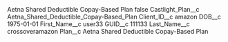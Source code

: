 <?xml version="1.0" encoding="UTF-8"?>
<CustomMetadata xmlns="http://soap.sforce.com/2006/04/metadata" xmlns:xsi="http://www.w3.org/2001/XMLSchema-instance" xmlns:xsd="http://www.w3.org/2001/XMLSchema">
    <label>Aetna Shared Deductible Copay-Based Plan</label>
    <protected>false</protected>
    <values>
        <field>Castlight_Plan__c</field>
        <value xsi:type="xsd:string">Aetna_Shared_Deductible_Copay-Based_Plan</value>
    </values>
    <values>
        <field>Client_ID__c</field>
        <value xsi:type="xsd:string">amazon</value>
    </values>
    <values>
        <field>DOB__c</field>
        <value xsi:type="xsd:date">1975-01-01</value>
    </values>
    <values>
        <field>First_Name__c</field>
        <value xsi:type="xsd:string">user33</value>
    </values>
    <values>
        <field>GUID__c</field>
        <value xsi:type="xsd:string">111133</value>
    </values>
    <values>
        <field>Last_Name__c</field>
        <value xsi:type="xsd:string">crossoveramazon</value>
    </values>
    <values>
        <field>Plan__c</field>
        <value xsi:type="xsd:string">Aetna Shared Deductible Copay-Based Plan</value>
    </values>
</CustomMetadata>
